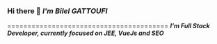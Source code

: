 ### Hi there 👋 *I'm Bilel GATTOUFI*
========================================
***I'm Full Stack Developer, currently focused on JEE, VueJs and SEO***
<!--
**GattoufiBilel/GattoufiBilel** is a ✨ _special_ ✨ repository because its `README.md` (this file) appears on your GitHub profile.

Here are some ideas to get you started:

- 🔭 I’m currently working on a JEE web application
- 🌱 I’m currently learning the framework PHP ***symfony***
- 👯 I’m looking to collaborate on ...
- 🤔 I’m looking for plus experience 
- 📫 How to reach me: ***gtf-bll@hotmail.com***
- ⚡ Fun fact: camping and travel and live by everything and reading books
-->

